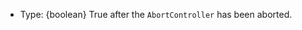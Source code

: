 <!-- YAML
added: v15.0.0
-->

* Type: {boolean} True after the `AbortController` has been aborted.

